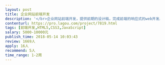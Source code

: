 ```yaml
---                
layout: post       
title: 企业网站前端开发           
description: '</br>企业网站前端开发，提供前期的设计稿，完成前端的响应式的web开发。</br>1、项目描述：有两个项目，一个是集团公司网站，另外一个金融投资公司。</br></br>2、主要功能点：主要是公司介绍，业务，投资项目等展示。</br>3、可参考产品：金融公司参考：http://www.ztfgroup.com,  集团公司参考：http://dtgsiam.com/</br></br>要求：前端经验丰富，细节交互处理好。时间充裕，可以到公司做阶段性沟通。限定上海地区。</br>'     
contenturl: https://pro.lagou.com/project/7819.html      
tags: [前端开发,HTML5,CSS3,JavaScript]            
salary: 5000-10000元          
publish_time: 2018-05-14 10:03:43         
review: 1669人                   
apply: 16人                   
recommend: 5人                   
time_range: 1-2周              
---                 
```

